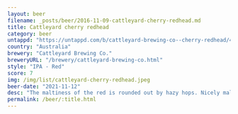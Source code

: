 ```yaml
---
layout: beer
filename: _posts/beer/2016-11-09-cattleyard-cherry-redhead.md
title: Cattleyard cherry redhead
category: beer
untappd: "https://untappd.com/b/cattleyard-brewing-co--cherry-redhead/4206247"
country: "Australia"
brewery: "Cattleyard Brewing Co."
breweryURL: "/brewery/cattleyard-brewing-co.html"
style: "IPA - Red"
score: 7
img: /img/list/cattleyard-cherry-redhead.jpeg
beer-date: "2021-11-12"
desc: "The maltiness of the red is rounded out by hazy hops. Nicely malty but easy to drink"
permalink: /beer/:title.html
---
```

